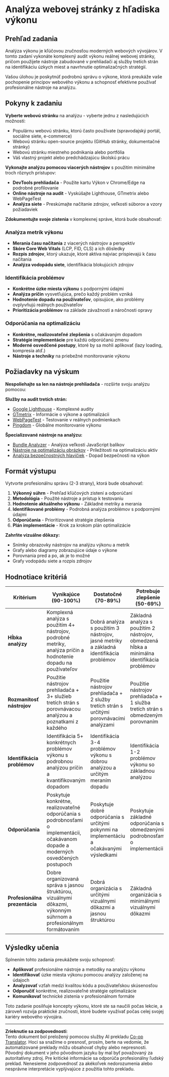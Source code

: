 <!--
CO_OP_TRANSLATOR_METADATA:
{
  "original_hash": "a203e560e58ccc6ba68bffc40c7c8676",
  "translation_date": "2025-10-24T21:50:14+00:00",
  "source_file": "5-browser-extension/3-background-tasks-and-performance/assignment.md",
  "language_code": "sk"
}
-->
# Analýza webovej stránky z hľadiska výkonu

## Prehľad zadania

Analýza výkonu je kľúčovou zručnosťou moderných webových vývojárov. V tomto zadaní vykonáte komplexný audit výkonu reálnej webovej stránky, pričom použijete nástroje zabudované v prehliadači aj služby tretích strán na identifikáciu úzkych miest a navrhnutie optimalizačných stratégií.

Vašou úlohou je poskytnúť podrobnú správu o výkone, ktorá preukáže vaše pochopenie princípov webového výkonu a schopnosť efektívne používať profesionálne nástroje na analýzu.

## Pokyny k zadaniu

**Vyberte webovú stránku** na analýzu - vyberte jednu z nasledujúcich možností:
- Populárnu webovú stránku, ktorú často používate (spravodajský portál, sociálne siete, e-commerce)
- Webovú stránku open-source projektu (GitHub stránky, dokumentačné stránky)
- Webovú stránku miestneho podnikania alebo portfólia
- Váš vlastný projekt alebo predchádzajúcu školskú prácu

**Vykonajte analýzu pomocou viacerých nástrojov** s použitím minimálne troch rôznych prístupov:
- **DevTools prehliadača** - Použite kartu Výkon v Chrome/Edge na podrobné profilovanie
- **Online nástroje na audit** - Vyskúšajte Lighthouse, GTmetrix alebo WebPageTest
- **Analýza siete** - Preskúmajte načítanie zdrojov, veľkosti súborov a vzory požiadaviek

**Zdokumentujte svoje zistenia** v komplexnej správe, ktorá bude obsahovať:

### Analýza metrík výkonu
- **Merania času načítania** z viacerých nástrojov a perspektív
- **Skóre Core Web Vitals** (LCP, FID, CLS) a ich dôsledky
- **Rozpis zdrojov**, ktorý ukazuje, ktoré aktíva najviac prispievajú k času načítania
- **Analýza vodopádu siete**, identifikácia blokujúcich zdrojov

### Identifikácia problémov
- **Konkrétne úzke miesta výkonu** s podpornými údajmi
- **Analýza príčin** vysvetľujúca, prečo každý problém vzniká
- **Hodnotenie dopadu na používateľov**, opisujúce, ako problémy ovplyvňujú reálnych používateľov
- **Prioritizácia problémov** na základe závažnosti a náročnosti opravy

### Odporúčania na optimalizáciu
- **Konkrétne, realizovateľné zlepšenia** s očakávaným dopadom
- **Stratégie implementácie** pre každú odporúčanú zmenu
- **Moderné osvedčené postupy**, ktoré by sa mohli aplikovať (lazy loading, kompresia atď.)
- **Nástroje a techniky** na priebežné monitorovanie výkonu

## Požiadavky na výskum

**Nespoliehajte sa len na nástroje prehliadača** - rozšírte svoju analýzu pomocou:

**Služby na audit tretích strán:**
- [Google Lighthouse](https://developers.google.com/web/tools/lighthouse) - Komplexné audity
- [GTmetrix](https://gtmetrix.com/) - Informácie o výkone a optimalizácii
- [WebPageTest](https://www.webpagetest.org/) - Testovanie v reálnych podmienkach
- [Pingdom](https://tools.pingdom.com/) - Globálne monitorovanie výkonu

**Špecializované nástroje na analýzu:**
- [Bundle Analyzer](https://bundlephobia.com/) - Analýza veľkosti JavaScript balíkov
- [Nástroje na optimalizáciu obrázkov](https://squoosh.app/) - Príležitosti na optimalizáciu aktív
- [Analýza bezpečnostných hlavičiek](https://securityheaders.com/) - Dopad bezpečnosti na výkon

## Formát výstupu

Vytvorte profesionálnu správu (2-3 strany), ktorá bude obsahovať:

1. **Výkonný súhrn** - Prehľad kľúčových zistení a odporúčaní
2. **Metodológia** - Použité nástroje a prístup k testovaniu
3. **Hodnotenie aktuálneho výkonu** - Základné metriky a merania
4. **Identifikované problémy** - Podrobná analýza problémov s podpornými údajmi
5. **Odporúčania** - Prioritizované stratégie zlepšenia
6. **Plán implementácie** - Krok za krokom plán optimalizácie

**Zahrňte vizuálne dôkazy:**
- Snímky obrazovky nástrojov na analýzu výkonu a metrík
- Grafy alebo diagramy zobrazujúce údaje o výkone
- Porovnania pred a po, ak je to možné
- Grafy vodopádu siete a rozpis zdrojov

## Hodnotiace kritériá

| Kritérium | Vynikajúce (90-100%) | Dostatočné (70-89%) | Potrebuje zlepšenie (50-69%) |
| --------- | -------------------- | ------------------- | --------------------------- |
| **Hĺbka analýzy** | Komplexná analýza s použitím 4+ nástrojov, podrobné metriky, analýza príčin a hodnotenie dopadu na používateľov | Dobrá analýza s použitím 3 nástrojov, jasné metriky a základná identifikácia problémov | Základná analýza s použitím 2 nástrojov, obmedzená hĺbka a minimálna identifikácia problémov |
| **Rozmanitosť nástrojov** | Použitie nástrojov prehliadača + 3+ služieb tretích strán s porovnávacou analýzou a poznatkami z každého | Použitie nástrojov prehliadača + 2 služby tretích strán s určitými porovnávacími analýzami | Použitie nástrojov prehliadača + 1 služba tretích strán s obmedzeným porovnaním |
| **Identifikácia problémov** | Identifikácia 5+ konkrétnych problémov výkonu s podrobnou analýzou príčin a kvantifikovaným dopadom | Identifikácia 3-4 problémov výkonu s dobrou analýzou a určitým meraním dopadu | Identifikácia 1-2 problémov výkonu so základnou analýzou |
| **Odporúčania** | Poskytuje konkrétne, realizovateľné odporúčania s podrobnosťami o implementácii, očakávanom dopade a moderných osvedčených postupoch | Poskytuje dobré odporúčania s určitými pokynmi na implementáciu a očakávanými výsledkami | Poskytuje základné odporúčania s obmedzenými podrobnosťami o implementácii |
| **Profesionálna prezentácia** | Dobre organizovaná správa s jasnou štruktúrou, vizuálnymi dôkazmi, výkonným súhrnom a profesionálnym formátovaním | Dobrá organizácia s určitými vizuálnymi dôkazmi a jasnou štruktúrou | Základná organizácia s minimálnymi vizuálnymi dôkazmi |

## Výsledky učenia

Splnením tohto zadania preukážete svoju schopnosť:
- **Aplikovať** profesionálne nástroje a metodiky na analýzu výkonu
- **Identifikovať** úzke miesta výkonu pomocou analýzy založenej na údajoch
- **Analyzovať** vzťah medzi kvalitou kódu a používateľskou skúsenosťou
- **Odporučiť** konkrétne, realizovateľné stratégie optimalizácie
- **Komunikovať** technické zistenia v profesionálnom formáte

Toto zadanie posilňuje koncepty výkonu, ktoré ste sa naučili počas lekcie, a zároveň rozvíja praktické zručnosti, ktoré budete využívať počas celej svojej kariéry webového vývojára.

---

**Zrieknutie sa zodpovednosti**:  
Tento dokument bol preložený pomocou služby AI prekladu [Co-op Translator](https://github.com/Azure/co-op-translator). Hoci sa snažíme o presnosť, prosím, berte na vedomie, že automatizované preklady môžu obsahovať chyby alebo nepresnosti. Pôvodný dokument v jeho pôvodnom jazyku by mal byť považovaný za autoritatívny zdroj. Pre kritické informácie sa odporúča profesionálny ľudský preklad. Nenesieme zodpovednosť za akékoľvek nedorozumenia alebo nesprávne interpretácie vyplývajúce z použitia tohto prekladu.
